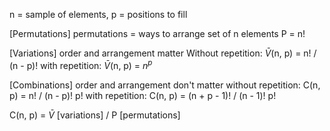 n = sample of elements, p = positions to fill

[Permutations]
	permutations = ways to arrange set of n elements
	 P = n!

[Variations] order and arrangement matter
	Without repetition:
		$\bar{V}$(n, p) = n! / (n - p)!
	with repetition:
		$\bar{V}$(n, p) = $n^p$

[Combinations] order and arrangement don't matter
	without repetition:
		C(n, p) = n! / (n - p)! p!
	with repetition:
		C(n, p) = (n + p - 1)! / (n - 1)! p!

C(n, p) = $\bar{V}$ [variations] / P [permutations]